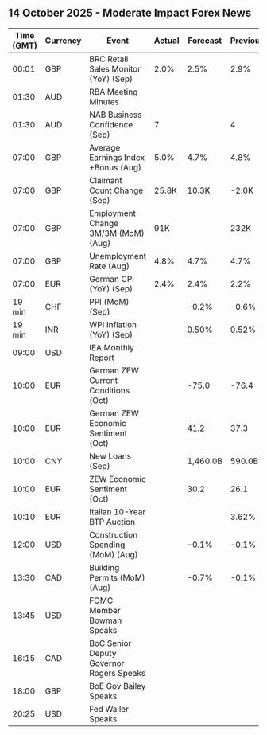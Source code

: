 ## 14 October 2025 - Moderate Impact Forex News

| Time (GMT) | Currency | Event | Actual | Forecast | Previous |
|------|----------|-------|--------|----------|----------|
| 00:01 | GBP | BRC Retail Sales Monitor (YoY) (Sep) | 2.0% | 2.5% | 2.9% |
| 01:30 | AUD | RBA Meeting Minutes |  |  |  |
| 01:30 | AUD | NAB Business Confidence (Sep) | 7 |  | 4 |
| 07:00 | GBP | Average Earnings Index +Bonus (Aug) | 5.0% | 4.7% | 4.8% |
| 07:00 | GBP | Claimant Count Change (Sep) | 25.8K | 10.3K | -2.0K |
| 07:00 | GBP | Employment Change 3M/3M (MoM) (Aug) | 91K |  | 232K |
| 07:00 | GBP | Unemployment Rate (Aug) | 4.8% | 4.7% | 4.7% |
| 07:00 | EUR | German CPI (YoY) (Sep) | 2.4% | 2.4% | 2.2% |
| 19 min | CHF | PPI (MoM) (Sep) |  | -0.2% | -0.6% |
| 19 min | INR | WPI Inflation (YoY) (Sep) |  | 0.50% | 0.52% |
| 09:00 | USD | IEA Monthly Report |  |  |  |
| 10:00 | EUR | German ZEW Current Conditions (Oct) |  | -75.0 | -76.4 |
| 10:00 | EUR | German ZEW Economic Sentiment (Oct) |  | 41.2 | 37.3 |
| 10:00 | CNY | New Loans (Sep) |  | 1,460.0B | 590.0B |
| 10:00 | EUR | ZEW Economic Sentiment (Oct) |  | 30.2 | 26.1 |
| 10:10 | EUR | Italian 10-Year BTP Auction |  |  | 3.62% |
| 12:00 | USD | Construction Spending (MoM) (Aug) |  | -0.1% | -0.1% |
| 13:30 | CAD | Building Permits (MoM) (Aug) |  | -0.7% | -0.1% |
| 13:45 | USD | FOMC Member Bowman Speaks |  |  |  |
| 16:15 | CAD | BoC Senior Deputy Governor Rogers Speaks |  |  |  |
| 18:00 | GBP | BoE Gov Bailey Speaks |  |  |  |
| 20:25 | USD | Fed Waller Speaks |  |  |  |

